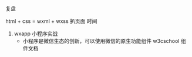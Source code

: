 复盘

html + css = wxml + wxss
扒页面 时间 

1. wxapp 小程序实战
    - 小程序是微信生态的创新，可以使用微信的原生功能组件
        w3cschool 组件文档

